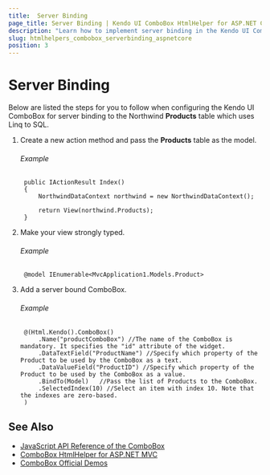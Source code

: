 ```yaml
---
title:  Server Binding
page_title: Server Binding | Kendo UI ComboBox HtmlHelper for ASP.NET Core
description: "Learn how to implement server binding in the Kendo UI ComboBox HtmlHelper for ASP.NET Core (MVC 6 or ASP.NET Core MVC)."
slug: htmlhelpers_combobox_serverbinding_aspnetcore
position: 3
---
```


# Server Binding

Below are listed the steps for you to follow when configuring the Kendo UI ComboBox for server binding to the Northwind **Products** table which uses Linq to SQL.

1. Create a new action method and pass the **Products** table as the model.

    ###### Example

        public IActionResult Index()
        {
            NorthwindDataContext northwind = new NorthwindDataContext();

            return View(northwind.Products);
        }

1. Make your view strongly typed.

    ###### Example

        @model IEnumerable<MvcApplication1.Models.Product>


1. Add a server bound ComboBox.

    ###### Example

        @(Html.Kendo().ComboBox()
            .Name("productComboBox") //The name of the ComboBox is mandatory. It specifies the "id" attribute of the widget.
            .DataTextField("ProductName") //Specify which property of the Product to be used by the ComboBox as a text.
            .DataValueField("ProductID") //Specify which property of the Product to be used by the ComboBox as a value.
            .BindTo(Model)   //Pass the list of Products to the ComboBox.
            .SelectedIndex(10) //Select an item with index 10. Note that the indexes are zero-based.
        )

## See Also

* [JavaScript API Reference of the ComboBox](http://docs.telerik.com/kendo-ui/api/javascript/ui/combobox)
* [ComboBox HtmlHelper for ASP.NET MVC](http://docs.telerik.com/aspnet-mvc/helpers/combobox/overview)
* [ComboBox Official Demos](http://demos.telerik.com/aspnet-core/combobox/index)
